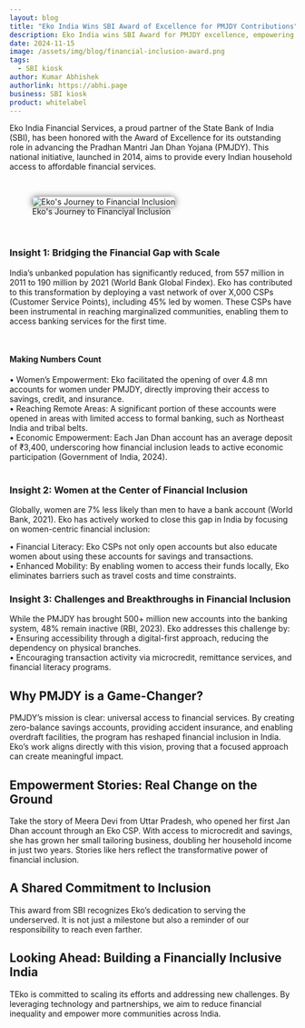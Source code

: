 ```yaml
---
layout: blog
title: "Eko India Wins SBI Award of Excellence for PMJDY Contributions"
description: Eko India wins SBI Award for PMJDY excellence, empowering women, reaching underserved areas, and driving financial inclusion with innovative solutions.
date: 2024-11-15
image: /assets/img/blog/financial-inclusion-award.png
tags:
  - SBI kiosk
author: Kumar Abhishek
authorlink: https://abhi.page
business: SBI kiosk
product: whitelabel
---
```



Eko India Financial Services, a proud partner of the State Bank of India (SBI), has been honored with the Award of Excellence for its outstanding role in advancing the Pradhan Mantri Jan Dhan Yojana (PMJDY). This national initiative, launched in 2014, aims to provide every Indian household access to affordable financial services.

<br>
<figure>
  <img src="/assets/img/blog/financial-inclusion.png" alt="Eko's Journey to Financial Inclusion" style="max-width:600px;box-shadow:0px 0px 12px 0px rgba(0,0,0,0.6);border-radius:6px;">
  <figcaption>Eko's Journey to Financiyal Inclusion</figcaption>
</figure>

<br>
<h3>Insight 1: Bridging the Financial Gap with Scale</h3>

India’s unbanked population has significantly reduced, from 557 million in 2011 to 190 million by 2021 (World Bank Global Findex). Eko has contributed to this transformation by deploying a vast network of over X,000 CSPs (Customer Service Points), including 45% led by women. These CSPs have been instrumental in reaching marginalized communities, enabling them to access banking services for the first time.


<br>

<h4>Making Numbers Count</h4>
•	Women’s Empowerment: Eko facilitated the opening of over 4.8 mn accounts for women under PMJDY, directly improving their access to savings, credit, and insurance.<br>
•	Reaching Remote Areas: A significant portion of these accounts were opened in areas with limited access to formal banking, such as Northeast India and tribal belts.<br>
•	Economic Empowerment: Each Jan Dhan account has an average deposit of ₹3,400, underscoring how financial inclusion leads to active economic participation (Government of India, 2024).<br>
<br>
<h3>Insight 2: Women at the Center of Financial Inclusion</h3>

Globally, women are 7% less likely than men to have a bank account (World Bank, 2021). Eko has actively worked to close this gap in India by focusing on women-centric financial inclusion:

•	Financial Literacy: Eko CSPs not only open accounts but also educate women about using these accounts for savings and transactions.<br>
•	Enhanced Mobility: By enabling women to access their funds locally, Eko eliminates barriers such as travel costs and time constraints.<br>



<h3>Insight 3: Challenges and Breakthroughs in Financial Inclusion</h3>

While the PMJDY has brought 500+ million new accounts into the banking system, 48% remain inactive (RBI, 2023). Eko addresses this challenge by:<br>
•	Ensuring accessibility through a digital-first approach, reducing the dependency on physical branches.<br>
•	Encouraging transaction activity via microcredit, remittance services, and financial literacy programs.<br>


<h2>Why PMJDY is a Game-Changer?</h2>

<p>PMJDY’s mission is clear: universal access to financial services. By creating zero-balance savings accounts, providing accident insurance, and enabling overdraft facilities, the program has reshaped financial inclusion in India. Eko’s work aligns directly with this vision, proving that a focused approach can create meaningful impact.</p>


<h2>Empowerment Stories: Real Change on the Ground</h2>
Take the story of Meera Devi from Uttar Pradesh, who opened her first Jan Dhan account through an Eko CSP. With access to microcredit and savings, she has grown her small tailoring business, doubling her household income in just two years. Stories like hers reflect the transformative power of financial inclusion.

<h2>A Shared Commitment to Inclusion</h2>
This award from SBI recognizes Eko’s dedication to serving the underserved. It is not just a milestone but also a reminder of our responsibility to reach even farther.

<h2>Looking Ahead: Building a Financially Inclusive India</h2>
TEko is committed to scaling its efforts and addressing new challenges. By leveraging technology and partnerships, we aim to reduce financial inequality and empower more communities across India.